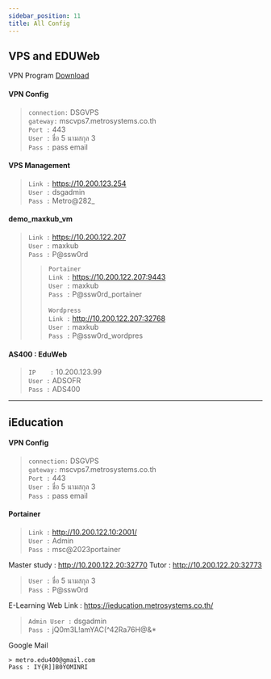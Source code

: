 ```yaml
---
sidebar_position: 11
title: All Config
---
```


## VPS and EDUWeb

VPN Program [Download](https://www.leagsoft.com/doc/article/103197.html)

#### VPN Config

> `connection:` DSGVPS <br/> `gateway:` mscvps7.metrosystems.co.th <br/> `Port :` 443 <br/> `User :` ชื่อ 5 นามสกุล 3 <br/>`Pass :` pass email

#### VPS Management

> `Link :` https://10.200.123.254 <br/> `User :` dsgadmin <br/>`Pass :` Metro@282\_

#### demo_maxkub_vm 

> `Link :` https://10.200.122.207 <br/> `User :` maxkub <br/>`Pass :` P@ssw0rd
>> `Portainer`  <br/>`Link :` https://10.200.122.207:9443 <br/> `User :` maxkub <br/>`Pass :` P@ssw0rd_portainer <br/><br/>
>> `Wordpress`  <br/>`Link :` http://10.200.122.207:32768 <br/> `User :` maxkub <br/>`Pass :` P@ssw0rd_wordpres

#### AS400 : EduWeb

> `IP    :` 10.200.123.99 <br/> `User :` ADSOFR <br/>`Pass :` ADS400

---

## iEducation

#### VPN Config

> `connection:` DSGVPS <br/> `gateway:` mscvps7.metrosystems.co.th <br/> `Port :` 443 <br/> `User :` ชื่อ 5 นามสกุล 3 <br/>`Pass :` pass email

#### Portainer

> `Link :` http://10.200.122.10:2001/ <br/> `User :` Admin <br/> `Pass :` msc@2023portainer

Master study : http://10.200.122.20:32770 Tutor : http://10.200.122.20:32773 <br/>

> `User :` ชื่อ 5 นามสกุล 3 <br/> `Pass :` P@ssw0rd

E-Learning Web Link : https://ieducation.metrosystems.co.th/

> `Admin User :` dsgadmin <br/> `Pass :` jQ0m3L!amYAC(^42Ra76H@&\*

Google Mail

```
> metro.edu400@gmail.com
Pass : IY{R]]B0YOMINRI
```
